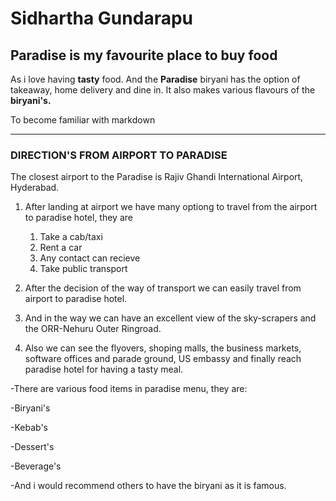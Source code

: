 # Sidhartha Gundarapu

## Paradise is my favourite place to buy food

As i love having **tasty** food. And the **Paradise** biryani has the option of takeaway, home delivery and dine in. It also makes various flavours of the **biryani's.**

To become familiar with markdown


---



### DIRECTION'S FROM AIRPORT TO PARADISE

The closest airport to the Paradise is Rajiv Ghandi International Airport, Hyderabad.

1. After landing at airport we have many optiong to travel from the airport to paradise hotel, they are

   1. Take a cab/taxi
   2. Rent a car
   3. Any contact can recieve
   4. Take public transport
2. After the decision of the way of transport we can easily travel from airport to  paradise hotel.
3. And in the way we can have an excellent view of the sky-scrapers and the ORR-Nehuru Outer Ringroad.
4. Also we can see the flyovers, shoping malls, the business markets, software offices and parade ground, US embassy and finally reach paradise hotel for having a tasty meal.

-There are various food items in paradise menu, they are:

-Biryani's

-Kebab's

-Dessert's

-Beverage's

-And i would recommend others to have the biryani as it is famous.
